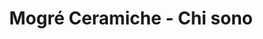 ---
title: 'Mogré Ceramiche - Chi sono'
layout: 'layouts/about.html'
header: 
  title: "La storia di Monica"
  image: "articity_mogr_2020-1650x1100.jpg"
  imageAlt: "Primo piano di Monica Grelli."
firstSection:
  - "Monica Grelli inizia il suo lavoro artistico con la ceramica nel 1992 firmando i suoi lavori con l’acronimo MOGRÉ. Nel 1994 <strong>Mogré ceramiche fabbriche di idee</strong> inizia la sua attività con la collezione \"Kaleidò\", l’unione di tradizione, design e tecnologia."
  - "Terracotta, gres e porcellana sono i materiali con cui oggi Monica realizza le sue creazioni, attraverso un percorso all'inverso: <strong>dalla modellazione digitale a quella manuale</strong>."
firstImage: "articity_mogr_2421-1650x1650.jpg"
firstImageAlt: "Monica modella una scultura con l'argilla."
secondSection:
  - "Alla professione d'artista si affianca quella di arteterapeuta, un ruolo che le ha permesso di creare nuove relazioni e accrescere la sua esperienza nel lavoro rivolto alla cura dell'altro."
  - "Tutto questo ha influito nel suo essere e nel suo approccio rispetto alla materia e quindi al processo artistico. Oggi Mogré osserva la realtà che la circonda, crea ponti e comunica attraverso la sua sensibilità estetica."
secondImage: "articity_mogr_2135-1650x1650.jpg"
secondImageAlt: "Monica pressa dei fiori su una lastra d'argilla."
quote: "Il mio obiettivo è di creare ponti e comunicare in modo semplice e profondo con il mondo."
---